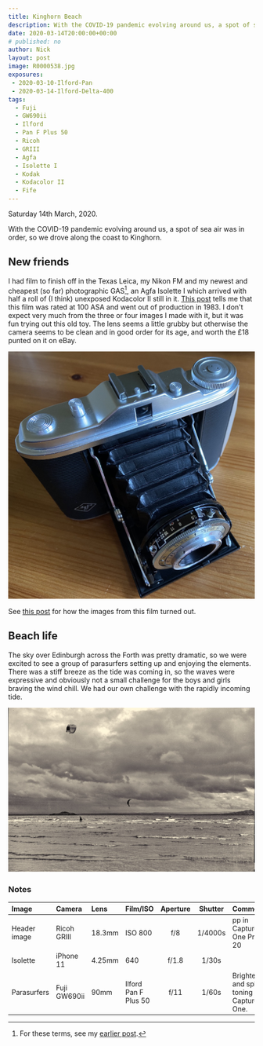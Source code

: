```yaml
---
title: Kinghorn Beach
description: With the COVID-19 pandemic evolving around us, a spot of sea air was in order, so we drove along the coast to Kinghorn.
date: 2020-03-14T20:00:00+00:00
# published: no
author: Nick
layout: post
image: R0000538.jpg
exposures: 
 - 2020-03-10-Ilford-Pan
 - 2020-03-14-Ilford-Delta-400
tags:
  - Fuji
  - GW690ii
  - Ilford
  - Pan F Plus 50
  - Ricoh
  - GRIII
  - Agfa
  - Isolette I
  - Kodak
  - Kodacolor II
  - Fife
---
```

Saturday 14th March, 2020. 

With the COVID-19 pandemic evolving around us, a spot of sea air was in order, so we drove along the coast to Kinghorn.

## New friends
I had film to finish off in the Texas Leica, my Nikon FM and my newest and cheapest (so far) photographic GAS[^1], an Agfa Isolette I which arrived with half a roll of (I think) unexposed Kodacolor II still in it. [This post](https://www.photomemorabilia.co.uk/Colour_Darkroom/Early_Kodak_CameraFilm.html#anchorK11) tells me that this film was rated at 100 ASA and went out of production in 1983. I don't expect very much from the three or four images I made with it, but it was fun trying out this old toy. The lens seems a little grubby but otherwise the camera seems to be clean and in good order for its age, and worth the £18 punted on it on eBay. 

![](/img/Isolette.jpg)

See [this post](/2020/03/21/1983-kodacolorII.html) for how the images from this film turned out.

## Beach life
The sky over Edinburgh across the Forth was pretty dramatic, so we were excited to see a group of parasurfers setting up and enjoying the elements. There was a stiff breeze as the tide was coming in, so the waves were expressive and obviously not a small challenge for the boys and girls braving the wind chill. We had our own challenge with the rapidly incoming tide.

![](/img/20-3-20-Pro50-8.jpg)

### Notes
[^1]: For these terms, see my [earlier post](/2020/01/30/film-cameras.html#notes).

Image|Camera|Lens|Film/ISO|Aperture|Shutter|Comment
:----|:-----|:---|:---|:------:|:----:|:------
Header image|Ricoh GRIII|18.3mm|ISO 800|f/8|1/4000s|pp in Capture One Pro 20
Isolette|iPhone 11|4.25mm|640|f/1.8|1/30s|
Parasurfers|Fuji GW690ii|90mm|Ilford Pan F Plus 50|f/11|1/60s|Brightened and split toning in Capture One.
